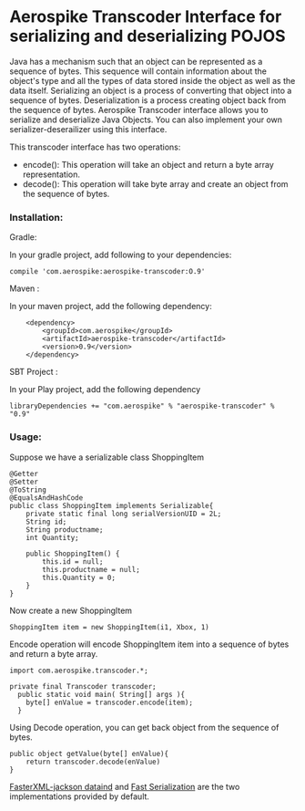 # Aerospike Transcoder Interface for serializing and deserializing POJOS

Java has a mechanism such that an object can be represented as a sequence of bytes. This sequence will
contain information about the object's type and all the types of data stored inside the object as well 
as the data itself. Serializing an object is a process of converting that object into a sequence of 
bytes. Deserialization is a process creating object back from the sequence of bytes. Aerospike Transcoder 
interface allows you to serialize and deserialize Java Objects. You can also implement your own 
serializer-deserailizer using this interface. 

This transcoder interface has two operations:
* encode(): This operation will take an object and return a byte array representation.
* decode(): This operation will take byte array and create an object from the sequence 
of bytes.

### Installation:

Gradle:

In your gradle project, add following to your dependencies:

```
compile 'com.aerospike:aerospike-transcoder:O.9'
```
Maven : 

In your maven project, add the following dependency:

```
	<dependency>
		<groupId>com.aerospike</groupId>
		<artifactId>aerospike-transcoder</artifactId>
		<version>0.9</version>
	</dependency>

```

SBT Project :

In your Play project, add the following dependency

```
libraryDependencies += "com.aerospike" % "aerospike-transcoder" % "0.9"
```

### Usage:

Suppose we have a serializable class ShoppingItem

```
@Getter
@Setter
@ToString
@EqualsAndHashCode
public class ShoppingItem implements Serializable{
	private static final long serialVersionUID = 2L;
	String id;
	String productname;
	int Quantity;
	
	public ShoppingItem() {
        this.id = null;
        this.productname = null;
        this.Quantity = 0;
    }
}
```

Now create a new ShoppingItem

```
ShoppingItem item = new ShoppingItem(i1, Xbox, 1)
```
Encode operation will encode ShoppingItem item into a sequence of bytes and return a byte array.

```
import com.aerospike.transcoder.*;

private final Transcoder transcoder;
  public static void main( String[] args ){
  	byte[] enValue = transcoder.encode(item);
  }
```
Using Decode operation, you can get back object from the sequence of bytes.

```
public object getValue(byte[] enValue){
	return transcoder.decode(enValue)
}
```

[FasterXML-jackson dataind](https://github.com/FasterXML/jackson-databind/wiki/Serialization-Features)  and [Fast Serialization](https://github.com/RuedigerMoeller/fast-serialization) are the two implementations provided by default.
